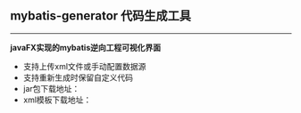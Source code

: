 
## mybatis-generator 代码生成工具


***



**javaFX实现的mybatis逆向工程可视化界面**
+ 支持上传xml文件或手动配置数据源
+ 支持重新生成时保留自定义代码
+ jar包下载地址：
+ xml模板下载地址：